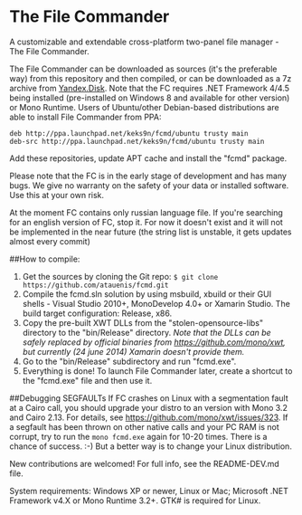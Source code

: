 The File Commander
====

A customizable and extendable cross-platform two-panel file manager - The File Commander.

The File Commander can be downloaded as sources (it's the preferable way) from this repository and then compiled, or can be downloaded as a 7z archive from [Yandex.Disk](https://yadi.sk/d/XNZXI4MkTucdB). Note that the FC requires .NET Framework 4/4.5 being installed (pre-installed on Windows 8 and available for other version) or Mono Runtime. Users of Ubuntu/other Debian-based distributions are able to install File Commander from PPA:

    deb http://ppa.launchpad.net/keks9n/fcmd/ubuntu trusty main 
    deb-src http://ppa.launchpad.net/keks9n/fcmd/ubuntu trusty main 
  
Add these repositories, update APT cache and install the "fcmd" package.

Please note that the FC is in the early stage of development and has many bugs. We give no warranty on the safety of your data or installed software. Use this at your own risk.

At the moment FC contains only russian language file. If you're searching for an english version of FC, stop it. For now it doesn't exist and it will not be implemented in the near future (the string list is unstable, it gets updates almost every commit)

##How to compile:

1. Get the sources by cloning the Git repo: `$ git clone https://github.com/atauenis/fcmd.git`
2. Compile the fcmd.sln solution by using msbuild, xbuild or their GUI shells - Visual Studio 2010+, MonoDevelop 4.0+ or Xamarin Studio. The build target configuration: Release, x86.
3. Copy the pre-built XWT DLLs from the "stolen-opensource-libs" directory to the "bin/Release" directory.
   *Note that the DLLs can be safely replaced by official binaries from https://github.com/mono/xwt, but currently (24 june 2014) Xamarin doesn't provide them.*
4. Go to the "bin/Release" subdirectory and run "fcmd.exe".
5. Everything is done! To launch File Commander later, create a shortcut to the "fcmd.exe" file and then use it.

##Debugging SEGFAULTs
If FC crashes on Linux with a segmentation fault at a Cairo call, you should upgrade your distro to an version with Mono 3.2 and Cairo 2.13. For details, see https://github.com/mono/xwt/issues/323.
If a segfault has been thrown on other native calls and your PC RAM is not corrupt, try to run the `mono fcmd.exe` again for 10-20 times. There is a chance of success. :-) But a better way is to change your Linux distribution.

New contributions are welcomed! For full info, see the README-DEV.md file.

System requirements: Windows XP or newer, Linux or Mac; Microsoft .NET Framework v4.X or Mono Runtime 3.2+. GTK# is required for Linux.
